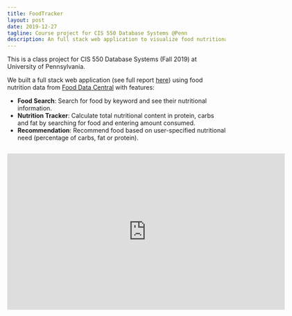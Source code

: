 ```yaml
---
title: FoodTracker
layout: post
date: 2019-12-27
tagline: Course project for CIS 550 Database Systems @Penn
description: An full stack web application to visualize food nutritional information
---
```


This is a class project for CIS 550 Database Systems (Fall 2019) at University of Pennsylvania.

We built a full stack web application (see full report [here](/files/projects/food-tracker-report.pdf)) using food nutrition data from [Food Data Central](https://fdc.nal.usda.gov/download-datasets.html) with features:
- **Food Search**: Search for food by keyword and see their nutritional information.
- **Nutrition Tracker**: Calculate total nutritional content in protein, carbs and fat by searching for food and entering amount consumed.
- **Recommendation**: Recommend food based on user-specified nutritional need (percentage of carbs, fat or protein).

<!-- <figure align="center" style="width:50%; margin-top:3em; margin-bottom:3em;">
    <img src="/assets/projects/food-tracker-architecture.png" alt="Application Architecture" />
    <figcaption style="font-style: italic;">Application architecture</figcaption>
</figure> -->

<iframe src="https://player.vimeo.com/video/532682960?badge=0&amp;autopause=0&amp;player_id=0&amp;app_id=58479" width="640" height="360" frameborder="0" allow="autoplay; fullscreen; picture-in-picture" allowfullscreen title="food_tracker_demo" style="margin-top:1em;"></iframe>